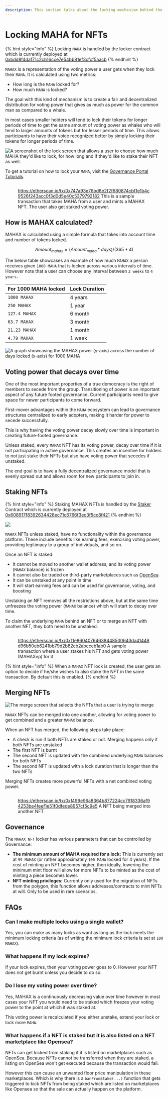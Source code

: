 ```yaml
---
description: This section talks about the locking mechanism behind the MAHAX NFTs
---
```


# Locking MAHA for NFTs

{% hint style="info" %}
Locking `MAHA` is handled by the locker contract which is currently deployed at [0xbdd8f4daf71c2cb16cce7e54bb81ef3cfcf5aacb](https://etherscan.io/address/0xbdd8f4daf71c2cb16cce7e54bb81ef3cfcf5aacb)
{% endhint %}

`MAHAX` is a representation of the voting power a user gets when they lock their `MAHA`. It is calculated using two metrics:

* How long is the `MAHA` locked for?
* How much `MAHA` is locked?

The goal with this kind of mechanism is to create a fair and decentralized distribution for voting power that gives as much as power for the common man as compared to a whale.&#x20;

In most cases smaller holders will tend to lock their tokens for longer periods of time to get the same amount of voting power as whales who will tend to larger amounts of tokens but for lesser periods of time. This allows participants to have their voice recognized better by simply locking their tokens for longer periods of time.

![A screenshot of the lock screen that allows a user to choose how much MAHA they'd like to lock, for how long and if they'd like to stake their NFT as well.](<../.gitbook/assets/image (4) (2).png>)

To get a tutorial on how to lock your `MAHA`, visit the [Governance Portal Tutorials](governance-portal/staking-maha-for-mahax.md).

<figure><img src="../.gitbook/assets/image (1).png" alt=""><figcaption><p><a href="https://etherscan.io/tx/0x747a93e76bd8e2f2f680874cbf1e1b4c9526f243acc0f3d0d5e40c5379792182">https://etherscan.io/tx/0x747a93e76bd8e2f2f680874cbf1e1b4c9526f243acc0f3d0d5e40c5379792182</a> This is a sample transaction that takes MAHA from a user and mints a MAHAX NFT. The user also get staked voting power.</p></figcaption></figure>

## How is MAHAX calculated?

MAHAX is calculated using a simple formula that takes into account time and number of tokens locked.

$$
Amount_{mahax} = (Amount_{maha} * days) / (365 * 4)
$$

The below table showcases an example of how much `MAHAX` a person receives given `1000 MAHA` that is locked across various intervals of time. However note that a user can choose any interval between `2 weeks` to `4 years`.

| For 1000 MAHA locked | Lock Duration |
| -------------------- | ------------- |
| `1000 MAHAX`         | 4 years       |
| `250 MAHAX`          | 1 year        |
| `127.4 MAHAX`        | 6 month       |
| `63.7 MAHAX`         | 3 month       |
| `21.23 MAHAX`        | 1 month       |
| `4.79 MAHAX`         | 1 week        |

![A graph showcasing the MAHAX power (y-axis) across the number of days locked (x-axis) for 1000 MAHA](<../.gitbook/assets/image (1) (1) (1) (2).png>)

## Voting power that decays over time

One of the most important properties of a true democracy is the right of members to secede from the group. Transitioning of power is an important aspect of any future footed governance. Current participants need to give space for newer participants to come forward.&#x20;

First-mover advantages within the `MAHA` ecosystem can lead to governance structures centralized to early adopters, making it harder for power to secede successfully.&#x20;

This is why having the voting power decay slowly over time is important in creating future-footed governance.

Unless staked, every `MAHAX` NFT has its voting power, decay over time if it is not participating in active governance. This creates an incentive for holders to not just stake their NFTs but also have voting power that secedes if unstaked.

The end goal is to have a fully decentralized governance model that is evenly spread out and allows room for new participants to join in.

## Staking NFTs

{% hint style="info" %}
Staking MAHAX NFTs is handled by the [Staker](https://github.com/MahaDAO/governance-contracts/blob/master/contracts/MAHAXStaker.sol) Contract which is currently deployed at [0x608917f8392634428ec71c6766f3ec3f5cc8f421](https://etherscan.io/address/0x608917f8392634428ec71c6766f3ec3f5cc8f421)
{% endhint %}

![](<../.gitbook/assets/image (1) (3).png>)

`MAHAX` NFTs unless staked, have no functionality within the governance platform. These include benefits like earning fees, exercising voting power, providing legitimacy to a group of individuals, and so on.

Once an NFT is staked:

* It cannot be moved to another wallet address, and its voting power (`MAHAX` balance) is frozen
* It cannot also be traded on third-party marketplaces such as [OpenSea](https://opensea.io/)
* It can be unstaked at any point in time
* It will start earning fees and can be used for governance, voting, and boosting

Unstaking an NFT removes all the restrictions above, but at the same time unfreezes the voting power (`MAHAX` balance) which will start to decay over time.

To claim the underlying `MAHA` behind an NFT or to merge an NFT with another NFT, they both need to be unstaked.

<figure><img src="../.gitbook/assets/image (8).png" alt=""><figcaption><p><a href="https://etherscan.io/tx/0x11e86040764638448500643da41448d96b50eb6241bb79d2b82cb2abcceb1ab0">https://etherscan.io/tx/0x11e86040764638448500643da41448d96b50eb6241bb79d2b82cb2abcceb1ab0</a> A sample transaction where a user stakes his NFT and gets voting power (MAHAXvp) for it</p></figcaption></figure>

{% hint style="info" %}
When a `MAHAX` NFT lock is created, the user gets an option to decide if he/she wishes to also stake the NFT in the same transaction. By default this is enabled.
{% endhint %}

## Merging NFTs

![The merge screen that selects the NFTs that a user is trying to merge](<../.gitbook/assets/image (4) (3).png>)

`MAHAX` NFTs can be merged into one another, allowing for voting power to get combined and a greater `MAHAX` balance.

When an NFT has merged, the following steps take place:

* A check is run if both NFTs are staked or not. Merging happens only if both NFTs are unstaked
* The first NFT is burnt
* The second NFT is updated with the combined underlying `MAHA` balances for both NFTs
* The second NFT is updated with a lock duration that is longer than the two NFTs

Merging NFTs creates more powerful NFTs with a net combined voting power.

<figure><img src="../.gitbook/assets/image (1) (1).png" alt=""><figcaption><p><a href="https://etherscan.io/tx/0xf499e96a8364b877224cc7918336af94253be4feef1e51f0dfede8957cf5c9e5">https://etherscan.io/tx/0xf499e96a8364b877224cc7918336af94253be4feef1e51f0dfede8957cf5c9e5</a> A NFT being merged into another NFT</p></figcaption></figure>

## Governance

The `MAHAX NFT` locker has various parameters that can be controlled by Governance:

* **The minimum amount of MAHA required for a lock:** This is currently set at `99 MAHAX` (or rather approximately `100 MAHA` locked for 4 years). If the cost of minting an NFT becomes higher, then ideally, lowering the minimum mint floor will allow for more NFTs to be minted as the cost of minting a piece becomes lower.
* **NFT minting privileges:** Currently only used for the migration of NFTs from the polygon, this function allows addresses/contracts to mint NFTs at will. Only to be used in rare scenarios.

## FAQs

### Can I make multiple locks using a single wallet?

Yes, you can make as many locks as want as long as the lock meets the minimum locking criteria (as of writing the minimum lock criteria is set at `100 MAHAX`).

### What happens if my lock expires?

If your lock expires, then your voting power goes to 0. However your NFT does not get burnt unless you decide to do so.

### Do I lose my voting power over time?

Yes, MAHAX is a continuously decreasing value over time however in most cases your NFT you would need to be staked which freezes your voting power to the point at which it was staked at.&#x20;

This voting power is recalculated if you either unstake, extend your lock or lock more `MAHA`.

### What happens if a NFT is staked but it is also listed on a NFT marketplace like Opensea?

NFTs can get kicked from staking if it is listed on marketplaces such as OpenSea. Because NFTs cannot be transferred when they are staked, a listing on OpenSea won't get executed because the transaction would fail.

However this can cause an unwanted floor price manipulation in these marketplaces. Which is why there is a `banFromStake(...)` function that gets triggered to kick NFTs from being staked which are listed on marketplaces like Opensea so that the sale can actually happen on the platform.
